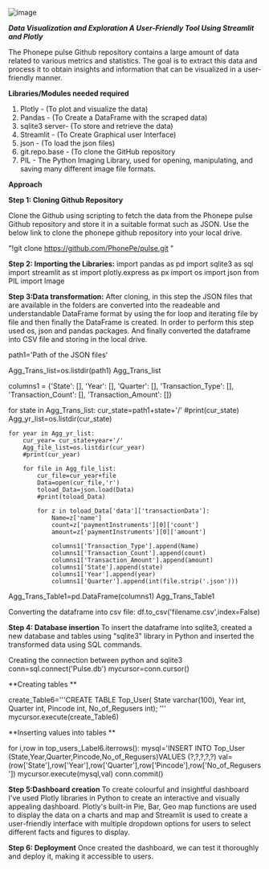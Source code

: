 ![image](https://github.com/swathinagarajan1996/PhonepePulse_Data_Visualization/assets/127007232/fab1700a-8e35-4334-9bb3-aea43080bc1e)

***Data Visualization and Exploration
A User-Friendly Tool Using Streamlit and Plotly***

The Phonepe pulse Github repository contains a large amount of data related to
various metrics and statistics. The goal is to extract this data and process it to obtain
insights and information that can be visualized in a user-friendly manner.

**Libraries/Modules needed required**
1. Plotly - (To plot and visualize the data)
2. Pandas - (To Create a DataFrame with the scraped data)
3. sqlite3 server- (To store and retrieve the data)
4. Streamlit - (To Create Graphical user Interface)
5. json - (To load the json files)
6. git.repo.base - (To clone the GitHub repository
7. PIL - The Python Imaging Library, used for opening, manipulating, and saving many different image file formats.


**Approach**

**Step 1: Cloning Github Repository**

Clone the Github using scripting to fetch the data from the Phonepe pulse Github repository and store it in a suitable format such as JSON. Use the below link to clone the phonepe github repository into your local drive.
  
  "!git clone https://github.com/PhonePe/pulse.git  "
  
**Step 2: Importing the Libraries:**
    import pandas as pd
    import sqlite3 as sql
    import streamlit as st
    import plotly.express as px
    import os
    import json
    from PIL import Image

**Step 3:Data transformation:**
After cloning, in this step the JSON files that are available in the folders are converted into the readeable and understandable DataFrame format by using the for loop and iterating file by file and then finally the DataFrame is created. In order to perform this step used os, json and pandas packages. And finally converted the dataframe into CSV file and storing in the local drive.

path1='Path of the JSON files'

Agg_Trans_list=os.listdir(path1)
Agg_Trans_list


columns1 = {'State': [], 'Year': [], 'Quarter': [], 'Transaction_Type': [], 'Transaction_Count': [],
            'Transaction_Amount': []}

for state in Agg_Trans_list:
    cur_state=path1+state+'/'
    #print(cur_state)
    Agg_yr_list=os.listdir(cur_state)
    
    for year in Agg_yr_list:
        cur_year= cur_state+year+'/' 
        Agg_file_list=os.listdir(cur_year)
        #print(cur_year)
        
        for file in Agg_file_list:
            cur_file=cur_year+file
            Data=open(cur_file,'r')
            toload_Data=json.load(Data)
            #print(toload_Data)
            
            for z in toload_Data['data']['transactionData']:
                Name=z['name']
                count=z['paymentInstruments'][0]['count']
                amount=z['paymentInstruments'][0]['amount']
                
                columns1['Transaction_Type'].append(Name)
                columns1['Transaction_Count'].append(count)
                columns1['Transaction_Amount'].append(amount)
                columns1['State'].append(state)
                columns1['Year'].append(year)
                columns1['Quarter'].append(int(file.strip('.json')))
                
Agg_Trans_Table1=pd.DataFrame(columns1)
Agg_Trans_Table1

Converting the dataframe into csv file:
df.to_csv('filename.csv',index=False)


**Step 4: Database insertion**
To insert the dataframe into sqlite3, created a new database and tables using "sqlite3" library in Python  and inserted the transformed data using SQL commands.

Creating the connection between python and sqlite3
conn=sql.connect('Pulse.db')
mycursor=conn.cursor()

**Creating tables **

create_Table6='''CREATE TABLE Top_User( State varchar(100), 
                 Year int,
                 Quarter int, 
                 Pincode int, 
                 No_of_Regusers int); '''
mycursor.execute(create_Table6)

**Inserting values into tables **

for i,row in top_users_Label6.iterrows():
    mysql='INSERT INTO Top_User (State,Year,Quarter,Pincode,No_of_Regusers)VALUES (?,?,?,?,?)
    val=(row['State'],row['Year'],row['Quarter'],row['Pincode'],row['No_of_Regusers'])
    mycursor.execute(mysql,val)
conn.commit()


**Step 5:Dashboard creation**
To create colourful and insightful dashboard I've used Plotly libraries in Python to create an interactive and visually appealing dashboard. Plotly's built-in Pie, Bar, Geo map functions are used to display the data on a charts and map and Streamlit is used to create a user-friendly interface with multiple dropdown options for users to select different facts and figures to display.

**Step 6: Deployment**
Once created the dashboard, we can test it thoroughly and deploy it, making it accessible to users.
